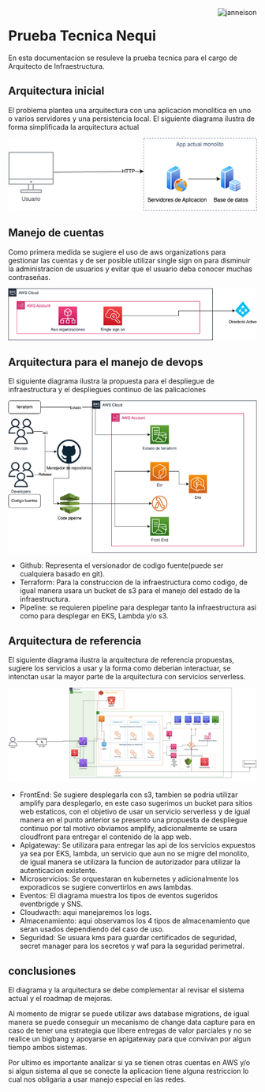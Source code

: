 <a href="https://github.com/janneison">
   <img src="https://assets-global.website-files.com/6317a229ebf7723658463b4b/631b991aff307a018c353dcd_Logo-Nequi.svg" alt="janneison" title="janneison" align="right" height="60" />
</a>

# Prueba Tecnica Nequi

En esta documentacion se resuleve la prueba tecnica para el cargo de Arquitecto de Infraestructura.

## Arquitectura inicial

El problema plantea una arquitectura con una aplicacion monolitica en uno o varios servidores y una persistencia local. El siguiente diagrama ilustra de forma simplificada la arquitectura actual


![](img/actual.png)

## Manejo de cuentas
Como primera medida se sugiere el uso de aws organizations para gestionar las cuentas y de ser posible utilizar single sign on para disminuir la administracion de usuarios y evitar que el usuario deba conocer muchas contraseñas.

![](img/cuentas.png)

## Arquitectura para el manejo de devops

El siguiente diagrama ilustra la propuesta para el despliegue de infraestructura y el despliegues continuo de las palicaciones

![](img/devops.png)

- Github: Representa el versionador de codigo fuente(puede ser cualquiera basado en git).
- Terraform: Para la construccion de la infraestructura como codigo, de igual manera usara un bucket de s3 para el manejo del estado de la infraestructura.
- Pipeline: se requieren pipeline para desplegar tanto la infraestructura asi como para desplegar en EKS, Lambda y/o s3.


## Arquitectura de referencia
El siguiente diagrama ilustra la arquitectura de referencia propuestas, sugiere los servicios a usar y la forma como deberian interactuar, se intenctan usar la mayor parte de la arquitectura con servicios serverless.

![](img/arquitectura-de-referencia.png)

- FrontEnd: Se sugiere desplegarla con s3, tambien se podria utilizar amplify para desplegarlo, en este caso sugerimos un bucket para sitios web estaticos, con el objetivo de usar un servicio serverless y de igual manera en el punto anterior se presento una propuesta de despliegue continuo por tal motivo obviamos amplify, adicionalmente se usara cloudfront para entregar el contenido de la app web.
- Apigateway: Se utilizara para entregar las api de los servicios expuestos ya sea por EKS, lambda, un servicio que aun no se migre del monolito, de igual manera se utilizara la funcion de autorizador para utilizar la autenticacion existente.
- Microservicios: Se orquestaran en kubernetes y adicionalmente los exporadicos se sugiere convertirlos en aws lambdas.
- Eventos: El diagrama muestra los tipos de eventos sugeridos eventbrigde y SNS.
- Cloudwacth: aqui manejaremos los logs.
- Almacenamiento: aqui observamos los 4 tipos de almacenamiento que seran usados dependiendo del caso de uso.
- Seguridad: Se usuara kms para guardar certificados de seguridad, secret manager para los secretos y waf para la seguridad perimetral.



## conclusiones

El diagrama y la arquitectura se debe complementar al revisar el sistema actual y el roadmap de mejoras.

Al momento de migrar se puede utilizar aws database migrations, de igual manera se puede conseguir un mecanismo de change data capture para en caso de tener una estrategia que libere entregas de valor parciales y no se realice un bigbang y apoyarse en apigateway para que convivan por algun tiempo ambos sistemas.

Por ultimo es importante analizar si ya se tienen otras cuentas en AWS y/o si algun sistema al que se conecte la aplicacion tiene alguna restriccion lo cual nos obligaria a usar manejo especial en las redes.


